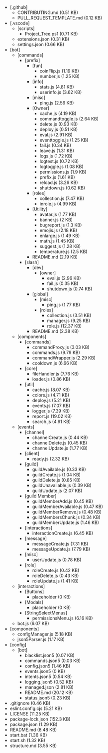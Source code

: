 
- [.github]
  - CONTRIBUTING.md (0.51 KB)
  - PULL_REQUEST_TEMPLATE.md (0.12 KB)
- [.vscode]
  - [scripts]
    - Project_Tree.ps1 (0.71 KB)
  - extensions.json (0.31 KB)
  - settings.json (0.66 KB)
- [bot]
  - [commands]
    - [prefix]
      - [fun]
        - coinFlip.js (1.19 KB)
        - number.js (1.25 KB)
      - [info]
        - stats.js (4.81 KB)
        - userinfo.js (3.62 KB)
      - [misc]
        - ping.js (2.56 KB)
      - [Owner]
        - cache.js (4.19 KB)
        - commandtoggle.js (2.64 KB)
        - delete.js (0.93 KB)
        - deploy.js (0.51 KB)
        - eval.js (2.91 KB)
        - eventtoggle.js (1.25 KB)
        - fail.js (0.34 KB)
        - leave.js (1.31 KB)
        - logs.js (1.72 KB)
        - logtest.js (0.72 KB)
        - logtoggle.js (1.08 KB)
        - permissions.js (1.9 KB)
        - prefix.js (1.61 KB)
        - reload.js (3.26 KB)
        - shutdown.js (0.62 KB)
      - [roles]
        - collection.js (7.47 KB)
        - inrole.js (4.99 KB)
      - [Utility]
        - avatar.js (1.77 KB)
        - banner.js (2 KB)
        - bugreport.js (1.3 KB)
        - emojis.js (2.18 KB)
        - enlarge.js (1.49 KB)
        - math.js (1.45 KB)
        - suggest.js (1.28 KB)
        - temperature.js (2.5 KB)
      - README.md (2.19 KB)
    - [slash]
      - [dev]
        - [owner]
          - eval.js (2.96 KB)
          - fail.js (0.35 KB)
          - shutdown.js (0.74 KB)
      - [global]
        - [misc]
          - ping.js (1.77 KB)
        - [roles]
          - collection.js (3.51 KB)
          - manager.js (9.25 KB)
          - role.js (12.37 KB)
      - README.md (2.38 KB)
  - [components]
    - [commands]
      - commandProxy.js (3.03 KB)
      - commands.js (9.79 KB)
      - commandWrapper.js (2.29 KB)
      - cooldown.js (6.66 KB)
    - [core]
      - fileHandler.js (7.76 KB)
      - loader.js (0.86 KB)
    - [util]
      - cache.js (8.07 KB)
      - colors.js (4.71 KB)
      - deploy.js (5.21 KB)
      - events.js (7.07 KB)
      - logger.js (7.39 KB)
      - report.js (19.02 KB)
      - search.js (4.91 KB)
  - [events]
    - [channel]
      - channelCreate.js (0.44 KB)
      - channelDelete.js (0.45 KB)
      - channelUpdate.js (1.77 KB)
    - [client]
      - ready.js (2.32 KB)
    - [guild]
      - guildAvailable.js (0.33 KB)
      - guildCreate.js (1.04 KB)
      - guildDelete.js (0.85 KB)
      - guildUnavailable.js (0.39 KB)
      - guildUpdate.js (2.07 KB)
    - [guild Member]
      - guildMemberAdd.js (0.45 KB)
      - guildMemberAvailable.js (0.47 KB)
      - guildMemberRemove.js (0.48 KB)
      - guildMembersChunk.js (0.34 KB)
      - guildMemberUpdate.js (1.46 KB)
    - [interactions]
      - interactionCreate.js (6.45 KB)
    - [message]
      - messageCreate.js (7.31 KB)
      - messageUpdate.js (7.79 KB)
    - [misc]
      - userUpdate.js (0.78 KB)
    - [role]
      - roleCreate.js (0.42 KB)
      - roleDelete.js (0.43 KB)
      - roleUpdate.js (1.41 KB)
  - [interactions]
    - [Buttons]
      - placeholder (0 KB)
    - [Modals]
      - placeholder (0 KB)
    - [StringSelectMenus]
      - permissionsMenu.js (6.16 KB)
  - bot.js (6.07 KB)
- [components]
  - configManager.js (5.18 KB)
  - json5Parser.js (1.17 KB)
- [config]
  - [bot]
    - blacklist.json5 (0.07 KB)
    - commands.json5 (0.03 KB)
    - config.json5 (1.46 KB)
    - events.json5 (0 KB)
    - intents.json5 (0.54 KB)
    - logging.json5 (0.52 KB)
    - managed.json (2.81 KB)
    - README.md (20.12 KB)
    - status.json5 (0.23 KB)
- .gitignore (0.46 KB)
- eslint.config.cjs (5.21 KB)
- LICENSE (11.25 KB)
- package-lock.json (152.3 KB)
- package.json (1.29 KB)
- README.md (8.48 KB)
- start.bat (1.36 KB)
- start.sh (1.32 KB)
- structure.md (3.55 KB)
